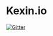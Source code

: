 Kexin.io
=============

[![Gitter](https://badges.gitter.im/kexindata/community.svg)](https://gitter.im/kexindata/community?utm_source=badge&utm_medium=badge&utm_campaign=pr-badge)
